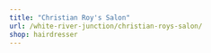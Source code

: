 ```yaml
---
title: "Christian Roy's Salon"
url: /white-river-junction/christian-roys-salon/
shop: hairdresser
---
```

